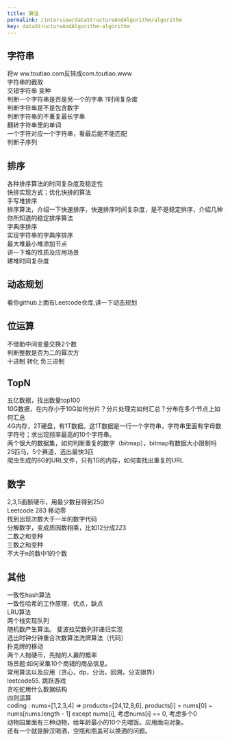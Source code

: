 ```yaml
---
title: 算法
permalink: /interview/dataStructureAndAlgorithm/algorithm
key: dataStructureAndAlgorithm-algorithm
---
```


## 字符串

将w ww.toutiao.com反转成com.toutiao.www  
字符串的截取  
交错字符串 变种  
判断一个字符串是否是另一个的字串 ?时间复杂度   
判断字符串是不是包含数字  
判断字符串的不重复最长字串   
翻转字符串里的单词   
一个字符对应一个字符串，看最后能不能匹配  
判断子序列   

## 排序

各种排序算法的时间复杂度及稳定性  
快排实现方式；优化快排的算法  
手写堆排序   	  
排序算法，介绍一下快速排序，快速排序时间复杂度，是不是稳定排序，介绍几种你所知道的稳定排序算法  
字典序排序  
实现字符串的字典序排序  
最大堆最小堆添加节点  
讲一下堆的性质及应用场景  
建堆时间复杂度  

## 动态规划

看你github上面有Leetcode仓库,讲一下动态规划   


## 位运算

不借助中间变量交换2个数  
判断整数是否为二的幂次方  
十进制 转化 负三进制   


## TopN

五亿数据，找出数量top100  
10G数据，在内存小于10G如何分片？分片处理完如何汇总？分布在多个节点上如何汇总  
4G内存，2T硬盘，有1T数据。这1T数据是一行一个字符串，字符串里面有字母数字符号；求出现频率最高的10个字符串。  
两个很大的数据集，如何判断重复的数字（bitmap），bitmap有数据大小限制吗  
25匹马，5个赛道，选出最快3匹  
爬虫生成的8G的URL文件，只有1G的内存，如何查找出重复的URL  



## 数字

2,3,5面额硬币，用最少数目得到250  
Leetcode 283 移动零   
找到出现次数大于一半的数字代码  
分解数字，变成质因数相乘，比如12分成2*2*3  
二数之和变种  
三数之和变种   
不大于n的数中1的个数  


## 其他

一致性hash算法  
一致性哈希的工作原理，优点，缺点  
LRU算法  
两个栈实现队列  
随机数产生算法。
斐波拉契数列非递归实现   
选出时钟分钟重合次数算法洗牌算法（代码）   
扑克牌的移动  
两个人抛硬币，先抛的人赢的概率   
场景题:如何采集10个商铺的商品信息。  
常用算法以及应用（贪心，dp，分治，回溯，分支限界）  
leetcode55. 跳跃游戏  
贪吃蛇用什么数据结构   
四则运算   
coding : nums=[1,2,3,4] => products=[24,12,8,6], products[i] = nums[0] ~ nums[nums.length - 1] except nums[i], 考虑nums[i] == 0, 考虑多个0   
动物园里面有三种动物，给年龄最小的10个先喂饭。应用面向对象。   
还有一个就是醉汉喝酒，空瓶和瓶盖可以换酒的问题。  